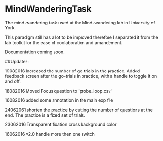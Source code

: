 # MindWanderingTask
The mind-wandering task used at the Mind-wandering lab in University of York.

This paradigm still has a lot to be improved therefore I separated it from the lab toolkit for the ease of coolaboration and amandement. 

Documentation coming soon. 


##Updates:

19082016	Increased the number of go-trials in the practice.
		      Added feedback screen after the go-trials in practice, with a handle to toggle it on and off. 
		
18082016	Moved Focus question to 'probe_loop.csv'

16082016	added some annotation in the main exp file

24062061	shorten the practice by cutting the number of questions at the end. 
		      The practice is a fixed set of trials.

23062016	Transparent fixation cross background color

16062016	v2.0 handle more then one switch

